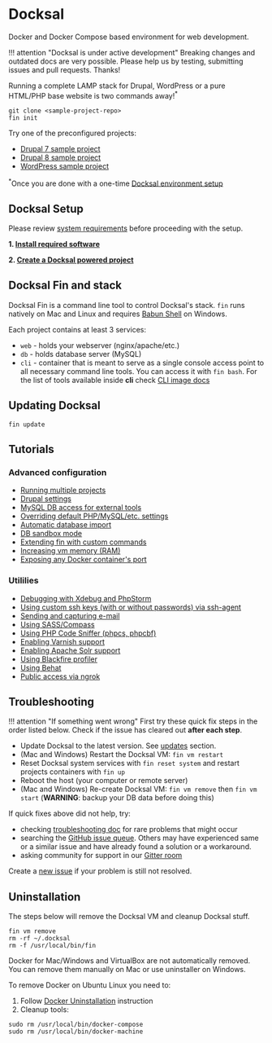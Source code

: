 # Docksal

Docker and Docker Compose based environment for web development.

!!! attention "Docksal is under active development" 
    Breaking changes and outdated docs are very possible. Please help us by testing, submitting issues and pull requests. Thanks!

Running a complete LAMP stack for Drupal, WordPress or a pure HTML/PHP base website is two commands away!<sup>*</sup>

```
git clone <sample-project-repo>
fin init
```

Try one of the preconfigured projects:

- [Drupal 7 sample project](https://github.com/docksal/drupal7)  
- [Drupal 8 sample project](https://github.com/docksal/drupal8)  
- [WordPress sample project](https://github.com/docksal/wordpress)

<sup>*</sup>Once you are done with a one-time [Docksal environment setup](/docs/env-setup.md)

<a name="setup"></a>
## Docksal Setup

Please review [system requirements](/docs/system-requirements.md) before proceeding with the setup.

**1. [Install required software](/docs/env-setup.md)**

**2. [Create a Docksal powered project](/docs/project-setup.md)**

<a name="fin"></a>
## Docksal Fin and stack

Docksal Fin is a command line tool to control Docksal's stack. `fin` runs natively on Mac and Linux and requires [Babun Shell](http://babun.github.io) on Windows.

Each project contains at least 3 services:

- `web` - holds your webserver (nginx/apache/etc.)
- `db` - holds database server (MySQL)
- `cli` - container that is meant to serve as a single console access point to all necessary command line tools. You can access it with `fin bash`. For the list of tools available inside **cli** check [CLI image docs](https://github.com/docksal/service-cli)

<a name="updates"></a>
## Updating Docksal

```
fin update
```

<a name="instructions"></a>
## Tutorials

### Advanced configuration
- [Running multiple projects](/docs/multiple-projects.md)
- [Drupal settings](/docs/drupal-settings.md)
- [MySQL DB access for external tools](/docs/db-access.md)
- [Overriding default PHP/MySQL/etc. settings](/docs/settings.md)
- [Automatic database import](docs/db-import.md)
- [DB sandbox mode](/docs/db-sandbox.md)
- [Extending fin with custom commands](/docs/custom-commands.md)
- [Increasing vm memory (RAM)](/docs/vm.md)
- [Exposing any Docker container's port](/docs/expose-port.md)

### Utililies
- [Debugging with Xdebug and PhpStorm](/docs/xdebug.md)
- [Using custom ssh keys (with or without passwords) via ssh-agent](/docs/ssh-agent.md)
- [Sending and capturing e-mail](/docs/mail.md)
- [Using SASS/Compass](/docs/sass.md)
- [Using PHP Code Sniffer (phpcs, phpcbf)](/docs/phpcs.md)
- [Enabling Varnish support](/docs/varnish.md)
- [Enabling Apache Solr support](/docs/apache-solr.md)
- [Using Blackfire profiler](/docs/blackfire.md)
- [Using Behat](/docs/behat.md)
- [Public access via ngrok](/docs/public-access.md)

<a name="troubleshooting"></a>
## Troubleshooting

!!! attention "If something went wrong" 
    First try these quick fix steps in the order listed below. Check if the issue has cleared out **after each step**.

- Update Docksal to the latest version. See [updates](#updates) section.
- (Mac and Windows) Restart the Docksal VM: `fin vm restart`
- Reset Docksal system services with `fin reset system` and restart projects containers with `fin up`
- Reboot the host (your computer or remote server)
- (Mac and Windows) Re-create Docksal VM: `fin vm remove` then `fin vm start` (**WARNING**: backup your DB data before doing this)

If quick fixes above did not help, try:

- checking [troubleshooting doc](docs/troubleshooting.md) for rare problems that might occur
- searching the [GitHub issue queue](https://github.com/docksal/docksal/issues). Others may have experienced same or a similar issue and have already found a solution or a workaround.
- asking community for support in our [Gitter room](https://gitter.im/docksal/community-support)

Create a [new issue](https://github.com/docksal/docksal/issues/new) if your problem is still not resolved.

## Uninstallation

The steps below will remove the Docksal VM and cleanup Docksal stuff.

```
fin vm remove
rm -rf ~/.docksal
rm -f /usr/local/bin/fin
```

Docker for Mac/Windows and VirtualBox are not automatically removed. You can remove them manually on Mac or use uninstaller on Windows.

To remove Docker on Ubuntu Linux you need to:

1. Follow [Docker Uninstallation](https://docs.docker.com/engine/installation/linux/ubuntulinux/#/uninstallation) instruction
2. Cleanup tools:
```
sudo rm /usr/local/bin/docker-compose
sudo rm /usr/local/bin/docker-machine
```
